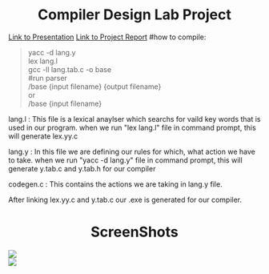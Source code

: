 <h1 align="center">Compiler Design Lab Project</h1>

[Link to Presentation](https://docs.google.com/presentation/d/1aJL2K3itWrowGL7sIJbI4r_bsvUzcSxR1cgS7PWgs7s/edit?usp=sharing/)
[Link to Project Report](https://drive.google.com/file/d/1EhMISdY1rtJkx29a5aJP_-MmVdsz47tA/view?usp=sharing/)
  #how to compile:
>yacc -d lang.y <br />
lex lang.l    <br />
gcc -ll lang.tab.c -o base<br />
  #run parser <br />
> /base  {input filename} {output filename}<br />
  or<br />
 /base  {input filename}<br/>
 
 lang.l : This file is a lexical anaylser which searchs for vaild key words that is used in our program.
          when we run "lex lang.l" file in command prompt, this will generate lex.yy.c
          
 lang.y : In this file we are defining our rules for which, what action we have to take.
          when we run "yacc -d lang.y" file in command prompt, this will generate y.tab.c and y.tab.h for our compiler
         
codegen.c : This contains the actions we are taking in lang.y file.

After linking lex.yy.c and y.tab.c our .exe is generated for our compiler.

<h1 align="center">ScreenShots</h1>

<img src="https://github.com/tushar-amrit-6/compiler_mips_codeGeneration/blob/main/test/ss1.jpeg" /><br>
<img src="https://github.com/tushar-amrit-6/compiler_mips_codeGeneration/blob/main/test/ss2.jpeg" /><br>

 
